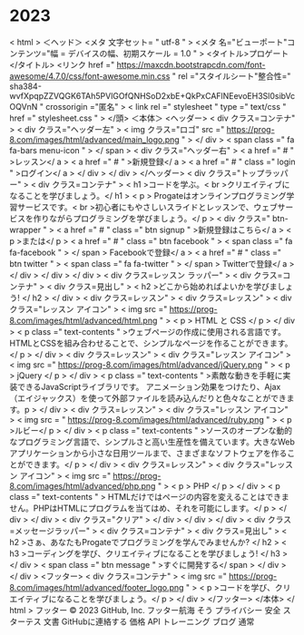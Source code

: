 # 2023<!DOCTYPE html >
< html >
＜ヘッド＞
  <メタ 文字セット= " utf-8 " >
  <メタ 名="ビューポート"コンテンツ="幅 = デバイスの幅、初期スケール = 1.0 " >
  <タイトル>プロゲート</タイトル>
  <リンク href =" https://maxcdn.bootstrapcdn.com/font-awesome/4.7.0/css/font-awesome.min.css " rel ="スタイルシート"整合性=" sha384-wvfXpqpZZVQGK6TAh5PVlGOfQNHSoD2xbE+QkPxCAFlNEevoEH3Sl0sibVcOQVnN " crossorigin ="匿名" >
  < link  rel =" stylesheet " type =" text/css " href =" stylesheet.css " >
</頭>
＜本体＞
  <ヘッダー>
    < div クラス=コンテナ" >
      < div クラス="ヘッダー左" >
        < img クラス="ロゴ" src =" https://prog-8.com/images/html/advanced/main_logo.png " >
      </ div >
      < span  class =" fa fa-bars menu-icon " > </ span >
      < div クラス="ヘッダー右" >
        < a  href =" # " >レッスン</ a >
        < a  href =" # " >新規登録</ a >
        < a  href =" # " class =" login " >ログイン</ a >
      </ div >
    </ div >
  </ヘッダー>
  < div クラス="トップラッパー" >
    < div クラス=コンテナ" >
      < h1 >コードを学ぶ。< br >クリエイティブになることを学びましょう。</ h1 >
      < p > Progateはオンラインプログラミング学習サービスです。< br >初心者にもやさしいスライドとレッスンで、ウェブサービスを作りながらプログラミングを学びましょう。</ p >
      < div クラス=" btn-wrapper " >
        < a  href =" # " class =" btn signup " >新規登録はこちら</ a >
        < p >または</ p >
        < a  href =" # " class =" btn facebook " > < span  class =" fa fa-facebook " > </ span > Facebookで登録</ a >
        < a  href =" # " class =" btn twitter " > < span  class =" fa fa-twitter " > </ span > Twitterで登録</ a >
      </ div >
    </ div >
  </ div >
  < div クラス=レッスン ラッパー" >
    < div クラス=コンテナ" >
      < div クラス=見出し" >
        < h2 >どこから始めればよいかを学びましょう! </ h2 >
      </ div >
      < div クラス=レッスン" >
        < div クラス=レッスン" >
          < div クラス="レッスン アイコン" >
            < img  src =" https://prog-8.com/images/html/advanced/html.png " >
            < p > HTML と CSS </ p >
          </ div >
          < p  class =" text-contents " >ウェブページの作成に使用される言語です。HTMLとCSSを組み合わせることで、シンプルなページを作ることができます。</ p >
        </ div >
        < div クラス=レッスン" >
          < div クラス="レッスン アイコン" >
            < img  src =" https://prog-8.com/images/html/advanced/jQuery.png " >
            < p > jQuery </ p >
          </ div >
          < p  class =" text-contents " >素敵な動きを手軽に実装できるJavaScriptライブラリです。 アニメーション効果をつけたり、Ajax（エイジャックス）を使って外部ファイルを読み込んだりと色々なことができます。p >
        </ div >
        < div クラス=レッスン" >
          < div クラス="レッスン アイコン" >
            < img  src = " https://prog-8.com/images/html/advanced/ruby.png " >
            < p >ルビー</ p >
          </ div >
          < p  class =" text-contents " >ソースのオープンな動的なプログラミング言語で、シンプルさと高い生産性を備えています。大きなWebアプリケーションから小さな日用ツールまで、さまざまなソフトウェアを作ることができます。</ p >
        </ div >
        < div クラス=レッスン" >
          < div クラス="レッスン アイコン" >
            < img  src =" https://prog-8.com/images/html/advanced/php.png " >
            < p > PHP </ p >
          </ div >
          < p  class =" text-contents " > HTMLだけではページの内容を変えることはできません。PHPはHTMLにプログラムを当てはめ、それを可能にします。</ p >
        </ div >
      </ div >
      < div クラス="クリア" > </ div >
    </ div >
  </ div >
  < div クラス=メッセージラッパー" >
    < div クラス=コンテナ" >
      < div クラス=見出し" >
        < h2 >さぁ、あなたもProgateでプログラミングを学んでみませんか? </ h2 >
        < h3 >コーディングを学び、クリエイティブになることを学びましょう! </ h3 >
      </ div >
      < span  class =" btn message " >すぐに開発する</ span >
    </ div >
  </ div >
  <フッター>
    < div クラス=コンテナ" >
      < img  src =" https://prog-8.com/images/html/advanced/footer_logo.png " >
      < p >コードを学び、クリエイティブになることを学びましょう。</ p >
    </ div >
  </フッター>
</本体>
</ html >
フッター
© 2023 GitHub, Inc.
フッター航海
そう
プライバシー
安全
スターテス
文書
GitHubに連絡する
価格
API
トレーニング
ブログ
通常

